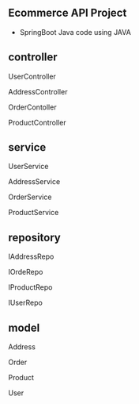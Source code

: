

## Ecommerce API Project

* SpringBoot Java code using JAVA


## controller

UserController

AddressController

OrderContoller

ProductController


## service

UserService

AddressService

OrderService

ProductService


## repository

IAddressRepo

IOrdeRepo

IProductRepo

IUserRepo


## model

Address

Order

Product

User





